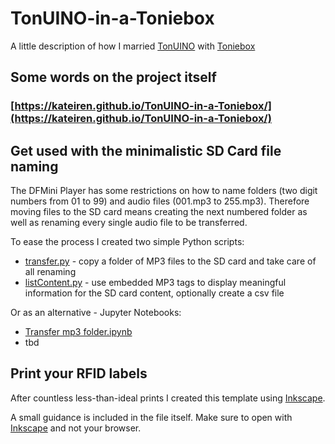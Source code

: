 # TonUINO-in-a-Toniebox

A little description of how I married [TonUINO](https://www.tonuino.de/) with [Toniebox](https://tonies.de/toniebox/)

## Some words on the project itself

### [https://kateiren.github.io/TonUINO-in-a-Toniebox/](https://kateiren.github.io/TonUINO-in-a-Toniebox/)

## Get used with the minimalistic SD Card file naming

The DFMini Player has some restrictions on how to name folders (two digit numbers from 01 to 99) and audio files (001.mp3 to 255.mp3). Therefore moving files to the SD card means creating the next numbered folder as well as renaming every single audio file to be transferred.

To ease the process I created two simple Python scripts:
- [transfer.py](https://github.com/KateiRen/TonUINO-in-a-Toniebox/blob/main/src/transfer.py) - copy a folder of MP3 files to the SD card and take care of all renaming
- [listContent.py](https://github.com/KateiRen/TonUINO-in-a-Toniebox/blob/main/src/listContent.py) - use embedded MP3 tags to display meaningful information for the SD card content, optionally create a csv file

 Or as an alternative - Jupyter Notebooks:
- [Transfer mp3 folder.ipynb](https://github.com/KateiRen/TonUINO-in-a-Toniebox/blob/main/src/Transfer%20mp3%20folder.ipynb)
- tbd

## Print your RFID labels

After countless less-than-ideal prints I created this template using [Inkscape](https://inkscape.org/).

A small guidance is included in the file itself. Make sure to open with [Inkscape](https://inkscape.org/) and not your browser.
